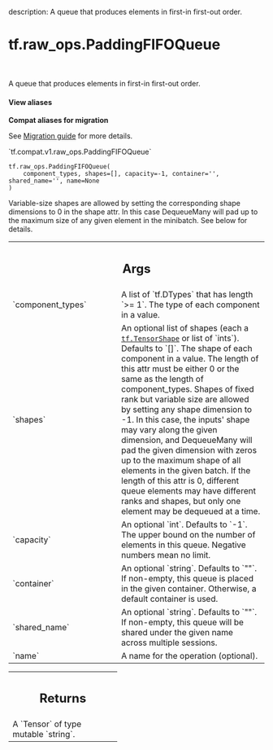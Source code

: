 description: A queue that produces elements in first-in first-out order.

<div itemscope itemtype="http://developers.google.com/ReferenceObject">
<meta itemprop="name" content="tf.raw_ops.PaddingFIFOQueue" />
<meta itemprop="path" content="Stable" />
</div>

# tf.raw_ops.PaddingFIFOQueue

<!-- Insert buttons and diff -->

<table class="tfo-notebook-buttons tfo-api nocontent" align="left">

</table>



A queue that produces elements in first-in first-out order.

<section class="expandable">
  <h4 class="showalways">View aliases</h4>
  <p>
<b>Compat aliases for migration</b>
<p>See
<a href="https://www.tensorflow.org/guide/migrate">Migration guide</a> for
more details.</p>
<p>`tf.compat.v1.raw_ops.PaddingFIFOQueue`</p>
</p>
</section>

<pre class="devsite-click-to-copy prettyprint lang-py tfo-signature-link">
<code>tf.raw_ops.PaddingFIFOQueue(
    component_types, shapes=[], capacity=-1, container='', shared_name='', name=None
)
</code></pre>



<!-- Placeholder for "Used in" -->

Variable-size shapes are allowed by setting the corresponding shape dimensions
to 0 in the shape attr.  In this case DequeueMany will pad up to the maximum
size of any given element in the minibatch.  See below for details.

<!-- Tabular view -->
 <table class="responsive fixed orange">
<colgroup><col width="214px"><col></colgroup>
<tr><th colspan="2"><h2 class="add-link">Args</h2></th></tr>

<tr>
<td>
`component_types`
</td>
<td>
A list of `tf.DTypes` that has length `>= 1`.
The type of each component in a value.
</td>
</tr><tr>
<td>
`shapes`
</td>
<td>
An optional list of shapes (each a <a href="../../tf/TensorShape.md"><code>tf.TensorShape</code></a> or list of `ints`). Defaults to `[]`.
The shape of each component in a value. The length of this attr must
be either 0 or the same as the length of component_types.
Shapes of fixed rank but variable size are allowed by setting
any shape dimension to -1.  In this case, the inputs' shape may vary along
the given dimension, and DequeueMany will pad the given dimension with
zeros up to the maximum shape of all elements in the given batch.
If the length of this attr is 0, different queue elements may have
different ranks and shapes, but only one element may be dequeued at a time.
</td>
</tr><tr>
<td>
`capacity`
</td>
<td>
An optional `int`. Defaults to `-1`.
The upper bound on the number of elements in this queue.
Negative numbers mean no limit.
</td>
</tr><tr>
<td>
`container`
</td>
<td>
An optional `string`. Defaults to `""`.
If non-empty, this queue is placed in the given container.
Otherwise, a default container is used.
</td>
</tr><tr>
<td>
`shared_name`
</td>
<td>
An optional `string`. Defaults to `""`.
If non-empty, this queue will be shared under the given name
across multiple sessions.
</td>
</tr><tr>
<td>
`name`
</td>
<td>
A name for the operation (optional).
</td>
</tr>
</table>



<!-- Tabular view -->
 <table class="responsive fixed orange">
<colgroup><col width="214px"><col></colgroup>
<tr><th colspan="2"><h2 class="add-link">Returns</h2></th></tr>
<tr class="alt">
<td colspan="2">
A `Tensor` of type mutable `string`.
</td>
</tr>

</table>


